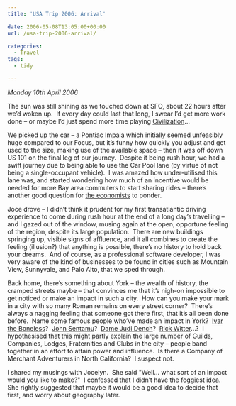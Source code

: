 ```yaml
---
title: 'USA Trip 2006: Arrival'

date: 2006-05-08T13:05:00+00:00
url: /usa-trip-2006-arrival/

categories:
  - Travel
tags:
  - tidy

---
```

<!--kg-card-begin: html-->

_Monday 10th April 2006_

The sun was still shining as we touched down at SFO, about 22 hours after we’d woken up.&nbsp; If every day could last that long, I swear I’d get more work done &#8211; or maybe I’d just spend more time playing [Civilization][1]&#8230;

We picked up the car &#8211; a Pontiac Impala which initially seemed unfeasibly huge compared to our Focus, but it’s funny how quickly you adjust and get used to the size, making use of the available space &#8211; then it was off down US 101 on the final leg of our journey.&nbsp; Despite it being rush hour, we had a swift journey due to being able to use the Car Pool lane (by virtue of not being a single-occupant vehicle).&nbsp; I was amazed how under-utilised this lane was, and started wondering how much of an incentive would be needed for more Bay area commuters to start sharing rides &#8211; there’s another good question for [the economists][2] to ponder.

Joce drove &#8211; I didn’t think it prudent for my first transatlantic driving experience to come during rush hour at the end of a long day’s travelling &#8211; and I gazed out of the window, musing again at the open, opportune feeling of the region, despite its large population.&nbsp; There are new buildings springing up, visible signs of affluence, and it all combines to create the feeling (illusion?) that anything is possible, there’s no history to hold back your dreams.&nbsp; And of course, as a professional software developer, I was very aware of the kind of businesses to be found in cities such as Mountain View, Sunnyvale, and Palo Alto, that we sped through.

Back home, there’s something about York &#8211; the wealth of history, the cramped streets maybe &#8211; that convinces me that it’s nigh-on impossible to get noticed or make an impact in such a city.&nbsp; How can you make your mark in a city with so many Roman remains on every street corner?&nbsp; There’s always a nagging feeling that someone got there first, that it’s all been done before.&nbsp; Name some famous people who’ve made an impact in York?&nbsp; [Ivar the Boneless][3]?&nbsp; [John Sentamu][4]?&nbsp; [Dame Judi Dench][5]?&nbsp; [Rick Witter][6]&#8230;?&nbsp; I hypothesised that this might partly explain the large number of Guilds, Companies, Lodges, Fraternities and Clubs in the city &#8211; people band together in an effort to attain power and influence.&nbsp; Is there a Company of Merchant Adventurers in North California?&nbsp; I suspect not.

I shared my musings with Jocelyn.&nbsp; She said "Well&#8230; what sort of an impact would you like to make?"&nbsp; I confessed that I didn’t have the foggiest idea.&nbsp; She rightly suggested that maybe it would be a good idea to decide that first, and worry about geography later.

<!--kg-card-end: html-->

 [1]: http://www.civ4.com
 [2]: http://www.freakonomics.com
 [3]: http://en.wikipedia.org/wiki/Ivar_the_Boneless
 [4]: http://en.wikipedia.org/wiki/John_Sentamu
 [5]: http://en.wikipedia.org/wiki/Judi_Dench
 [6]: http://en.wikipedia.org/wiki/Rick_Witter